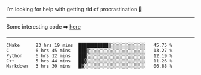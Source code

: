 I’m looking for help with getting rid of procrastination 🤔

-----

Some interesting code :arrow_right: [here](https://github.com/zhen8838/playground)

-----

<!--START_SECTION:waka-->
```text
CMake      23 hrs 19 mins  ███████████▒░░░░░░░░░░░░░   45.75 % 
C          6 hrs 45 mins   ███▒░░░░░░░░░░░░░░░░░░░░░   13.27 % 
Python     6 hrs 12 mins   ███░░░░░░░░░░░░░░░░░░░░░░   12.19 % 
C++        5 hrs 44 mins   ██▓░░░░░░░░░░░░░░░░░░░░░░   11.26 % 
Markdown   3 hrs 30 mins   █▓░░░░░░░░░░░░░░░░░░░░░░░   06.88 % 
```
<!--END_SECTION:waka-->

<!--
**zhen8838/zhen8838** is a ✨ _special_ ✨ repository because its `README.md` (this file) appears on your GitHub profile.

Here are some ideas to get you started:

- 🔭 I’m currently working on ...
- 🌱 I’m currently learning ...
- 👯 I’m looking to collaborate on ...
 ...
- 💬 Ask me about ...
- 📫 How to reach me: ...
- 😄 Pronouns: ...
- ⚡ Fun fact: ...
-->
